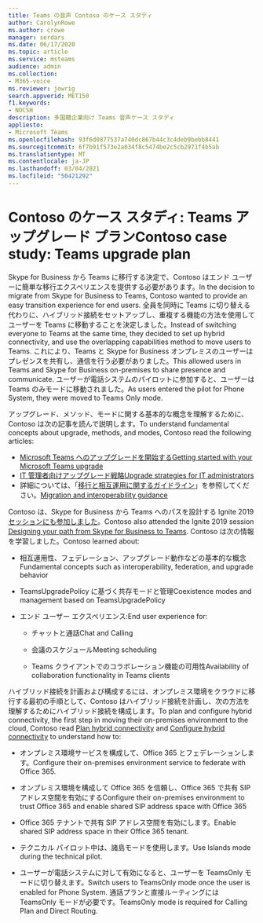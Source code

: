 ```yaml
---
title: Teams の音声 Contoso のケース スタディ
author: CarolynRowe
ms.author: crowe
manager: serdars
ms.date: 06/17/2020
ms.topic: article
ms.service: msteams
audience: admin
ms.collection:
- M365-voice
ms.reviewer: jowrig
search.appverid: MET150
f1.keywords:
- NOCSH
description: 多国籍企業向け Teams 音声ケース スタディ
appliesto:
- Microsoft Teams
ms.openlocfilehash: 93f6d0877537a740dc867b44c3c4deb9bebb8441
ms.sourcegitcommit: 6f7b91f573e2a034f8c5474be2c5cb2971f4b5ab
ms.translationtype: MT
ms.contentlocale: ja-JP
ms.lasthandoff: 03/04/2021
ms.locfileid: "50421292"
---
```

# <a name="contoso-case-study-teams-upgrade-plan"></a><span data-ttu-id="2f4c8-103">Contoso のケース スタディ: Teams アップグレード プラン</span><span class="sxs-lookup"><span data-stu-id="2f4c8-103">Contoso case study: Teams upgrade plan</span></span>

<span data-ttu-id="2f4c8-104">Skype for Business から Teams に移行する決定で、Contoso はエンド ユーザーに簡単な移行エクスペリエンスを提供する必要があります。</span><span class="sxs-lookup"><span data-stu-id="2f4c8-104">In the decision to migrate from Skype for Business to Teams, Contoso wanted to provide an easy transition experience for end users.</span></span> <span data-ttu-id="2f4c8-105">全員を同時に Teams に切り替える代わりに、ハイブリッド接続をセットアップし、重複する機能の方法を使用してユーザーを Teams に移動することを決定しました。</span><span class="sxs-lookup"><span data-stu-id="2f4c8-105">Instead of switching everyone to Teams at the same time, they decided to set up hybrid connectivity, and use the overlapping capabilities method to move users to Teams.</span></span> <span data-ttu-id="2f4c8-106">これにより、Teams と Skype for Business オンプレミスのユーザーはプレゼンスを共有し、通信を行う必要がありました。</span><span class="sxs-lookup"><span data-stu-id="2f4c8-106">This allowed users in Teams and Skype for Business on-premises to share presence and communicate.</span></span> <span data-ttu-id="2f4c8-107">ユーザーが電話システムのパイロットに参加すると、ユーザーは Teams のみモードに移動されました。</span><span class="sxs-lookup"><span data-stu-id="2f4c8-107">As users entered the pilot for Phone System, they were moved to Teams Only mode.</span></span>

<span data-ttu-id="2f4c8-108">アップグレード、メソッド、モードに関する基本的な概念を理解するために、Contoso は次の記事を読んで説明します。</span><span class="sxs-lookup"><span data-stu-id="2f4c8-108">To understand fundamental concepts about upgrade, methods, and modes, Contoso read the following articles:</span></span>

- [<span data-ttu-id="2f4c8-109">Microsoft Teams へのアップグレードを開始する</span><span class="sxs-lookup"><span data-stu-id="2f4c8-109">Getting started with your Microsoft Teams upgrade</span></span>](upgrade-start-here.md)
- [<span data-ttu-id="2f4c8-110">IT 管理者向けアップグレード戦略</span><span class="sxs-lookup"><span data-stu-id="2f4c8-110">Upgrade strategies for IT administrators</span></span>](upgrade-to-teams-on-prem-implement.md) 
- <span data-ttu-id="2f4c8-111">詳細については、「[移行と相互運用に関するガイドライン](migration-interop-guidance-for-teams-with-skype.md)」を参照してください。</span><span class="sxs-lookup"><span data-stu-id="2f4c8-111">[Migration and interoperability guidance](migration-interop-guidance-for-teams-with-skype.md)</span></span>
 
<span data-ttu-id="2f4c8-112">Contoso は、Skype for Business から Teams へのパスを設計する Ignite 2019 [セッションにも参加しました](https://myignite.techcommunity.microsoft.com/sessions/81820?source=sessions)。</span><span class="sxs-lookup"><span data-stu-id="2f4c8-112">Contoso also attended the Ignite 2019 session [Designing your path from Skype for Business to Teams](https://myignite.techcommunity.microsoft.com/sessions/81820?source=sessions).</span></span> <span data-ttu-id="2f4c8-113">Contoso は次の情報を学習しました。</span><span class="sxs-lookup"><span data-stu-id="2f4c8-113">Contoso learned about:</span></span>

- <span data-ttu-id="2f4c8-114">相互運用性、フェデレーション、アップグレード動作などの基本的な概念</span><span class="sxs-lookup"><span data-stu-id="2f4c8-114">Fundamental concepts such as interoperability, federation, and upgrade behavior</span></span> 

- <span data-ttu-id="2f4c8-115">TeamsUpgradePolicy に基づく共存モードと管理</span><span class="sxs-lookup"><span data-stu-id="2f4c8-115">Coexistence modes and management based on TeamsUpgradePolicy</span></span> 

- <span data-ttu-id="2f4c8-116">エンド ユーザー エクスペリエンス:</span><span class="sxs-lookup"><span data-stu-id="2f4c8-116">End user experience for:</span></span> 

  - <span data-ttu-id="2f4c8-117">チャットと通話</span><span class="sxs-lookup"><span data-stu-id="2f4c8-117">Chat and Calling</span></span> 

  - <span data-ttu-id="2f4c8-118">会議のスケジュール</span><span class="sxs-lookup"><span data-stu-id="2f4c8-118">Meeting scheduling</span></span> 

  - <span data-ttu-id="2f4c8-119">Teams クライアントでのコラボレーション機能の可用性</span><span class="sxs-lookup"><span data-stu-id="2f4c8-119">Availability of collaboration functionality in Teams clients</span></span> 

<span data-ttu-id="2f4c8-120">ハイブリッド接続を計画および構成するには、オンプレミス環境をクラウドに移行する最初の手順として、Contoso はハイブリッド[](https://docs.microsoft.com/SkypeForBusiness/hybrid/plan-hybrid-connectivity)接続を計画し、[](https://docs.microsoft.com/SkypeForBusiness/hybrid/configure-hybrid-connectivity)次の方法を理解するためにハイブリッド接続を構成します。</span><span class="sxs-lookup"><span data-stu-id="2f4c8-120">To plan and configure hybrid connectivity, the first step in moving their on-premises environment to the cloud, Contoso read [Plan hybrid connectivity](https://docs.microsoft.com/SkypeForBusiness/hybrid/plan-hybrid-connectivity) and [Configure hybrid connectivity](https://docs.microsoft.com/SkypeForBusiness/hybrid/configure-hybrid-connectivity) to understand how to:</span></span> 

  - <span data-ttu-id="2f4c8-121">オンプレミス環境サービスを構成して、Office 365 とフェデレーションします。</span><span class="sxs-lookup"><span data-stu-id="2f4c8-121">Configure their on-premises environment service to federate with Office 365.</span></span> 

  - <span data-ttu-id="2f4c8-122">オンプレミス環境を構成して Office 365 を信頼し、Office 365 で共有 SIP アドレス空間を有効にする</span><span class="sxs-lookup"><span data-stu-id="2f4c8-122">Configure their on-premises environment to trust Office 365 and enable shared SIP address space with Office 365</span></span> 

  - <span data-ttu-id="2f4c8-123">Office 365 テナントで共有 SIP アドレス空間を有効にします。</span><span class="sxs-lookup"><span data-stu-id="2f4c8-123">Enable shared SIP address space in their Office 365 tenant.</span></span>

  - <span data-ttu-id="2f4c8-124">テクニカル パイロット中は、諸島モードを使用します。</span><span class="sxs-lookup"><span data-stu-id="2f4c8-124">Use Islands mode during the technical pilot.</span></span>

  - <span data-ttu-id="2f4c8-125">ユーザーが電話システムに対して有効になると、ユーザーを TeamsOnly モードに切り替えます。</span><span class="sxs-lookup"><span data-stu-id="2f4c8-125">Switch users to TeamsOnly mode once the user is enabled for Phone System.</span></span> <span data-ttu-id="2f4c8-126">通話プランと直接ルーティングには TeamsOnly モードが必要です。</span><span class="sxs-lookup"><span data-stu-id="2f4c8-126">TeamsOnly mode is required for  Calling Plan and Direct Routing.</span></span> 

